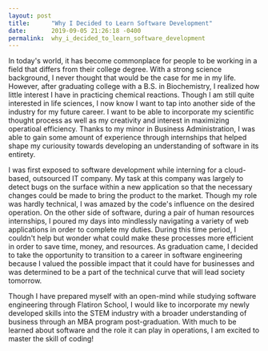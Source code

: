 ```yaml
---
layout: post
title:      "Why I Decided to Learn Software Development"
date:       2019-09-05 21:26:18 -0400
permalink:  why_i_decided_to_learn_software_development
---
```



In today's world, it has become commonplace for people to be working in a field that differs from their college degree. With a strong science background, I never thought that would be the case for me in my life. However, after graduating college with a B.S. in Biochemistry, I realized how little interest I have in practicing chemical reactions. Though I am still quite interested in life sciences, I now know I want to tap into another side of the industry for my future career. I want to be able to incorporate my scientific thought process as well as my creativity and interest in maximizing operatioal efficiency. Thanks to my minor in Business Administration, I was able to gain some amount of experience through internships that helped shape my curiousity towards developing an understanding of software in its entirety.

I was first exposed to software development while interning for a cloud-based, outsourced IT company. My task at this company was largely to detect bugs on the surface within a new application so that the necessary changes could be made to bring the product to the market. Though my role was hardly technical, I was amazed by the code's influence on the desired operation. On the other side of software, during a pair of human resources internships, I poured my days into mindlessly navigating a variety of web applications in order to complete my duties. During this time period, I couldn't help but wonder what could make these processes more efficient in order to save time, money, and resources. As graduation came, I decided to take the opportunity to transition to a career in software engineering because I valued the possible impact that it could have for businesses and was determined to be a part of the technical curve that will lead society tomorrow.

Though I have prepared myself with an open-mind while studying software engineering through Flatiron School, I would like to incorporate my newly developed skills into the STEM industry with a broader understanding of business through an MBA program post-graduation. With much to be learned about software and the role it can play in operations, I am excited to master the skill of coding!
